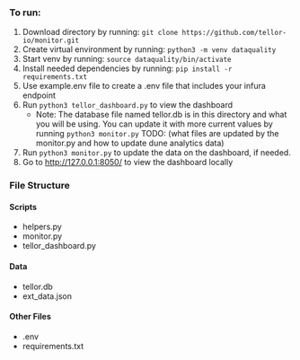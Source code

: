 

### To run:

 1. Download directory by running: `git clone https://github.com/tellor-io/monitor.git`
 2. Create virtual environment by running: `python3 -m venv dataquality`
 3. Start venv by running: `source dataquality/bin/activate`
 4. Install needed dependencies by running: `pip install -r requirements.txt`
 5. Use example.env file to create a .env file that includes your infura endpoint
 6. Run `python3 tellor_dashboard.py` to view the dashboard
    * Note: The database file named tellor.db is in this directory and what you will be using. You can update it with more current values by running `python3 monitor.py`
    TODO: (what files are updated by the monitor.py and how to update dune analytics data)
7. Run `python3 monitor.py` to update the data on the dashboard, if needed.  
8. Go to http://127.0.0.1:8050/ to view the dashboard locally



### File Structure 

#### Scripts
* helpers.py
* monitor.py
* tellor_dashboard.py

#### Data
* tellor.db
* ext_data.json

#### Other Files
* .env
* requirements.txt




 




